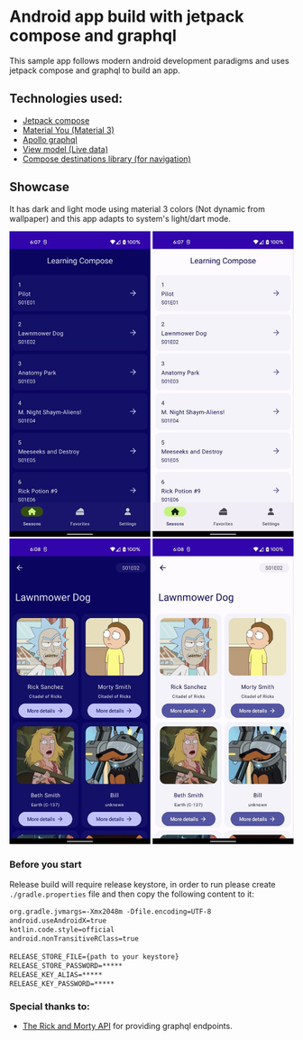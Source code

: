 # Android app build with jetpack compose and graphql
This sample app follows modern android development paradigms and uses jetpack compose and graphql to build an app.

## Technologies used:
- [Jetpack compose](https://developer.android.com/jetpack/compose)
- [Material You (Material 3)](https://developer.android.com/reference/kotlin/androidx/compose/material3/package-summary)
- [Apollo graphql](https://github.com/apollographql/apollo-kotlin)
- [View model (Live data)](https://developer.android.com/jetpack/compose/state)
- [Compose destinations library (for navigation)](https://composedestinations.rafaelcosta.xyz/)

## Showcase
It has dark and light mode using material 3 colors (Not dynamic from wallpaper) and this app adapts to system's light/dart mode.

<img src="https://github.com/kartik1225/android-jetpack-compose-graphql-and-material-3-sample/blob/master/assets/home_dark.jpeg" alt="Rick and morty graphql app made with jetpack compose" width="250"/>
<img src="https://github.com/kartik1225/android-jetpack-compose-graphql-and-material-3-sample/blob/master/assets/home_light.jpeg" alt="Rick and morty graphql app made with jetpack compose" width="250"/>
<img src="https://github.com/kartik1225/android-jetpack-compose-graphql-and-material-3-sample/blob/master/assets/characters_dark.jpeg" alt="Rick and morty graphql app made with jetpack compose" width="250"/>
<img src="https://github.com/kartik1225/android-jetpack-compose-graphql-and-material-3-sample/blob/master/assets/characters_light.jpeg" alt="Rick and morty graphql app made with jetpack compose" width="250"/>

### Before you start
Release build will require release keystore, in order to run please create `./gradle.properties` file and then copy the following content to it:

```
org.gradle.jvmargs=-Xmx2048m -Dfile.encoding=UTF-8
android.useAndroidX=true
kotlin.code.style=official
android.nonTransitiveRClass=true

RELEASE_STORE_FILE={path to your keystore}
RELEASE_STORE_PASSWORD=*****
RELEASE_KEY_ALIAS=*****
RELEASE_KEY_PASSWORD=*****
```


### Special thanks to:
- [The Rick and Morty API](https://rickandmortyapi.com/) for providing graphql endpoints. 

